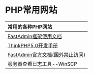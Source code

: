 # PHP常用网站

| 常用的各种PHP网站 |
| :--- | 
| [FastAdmin框架使用文档](https://www.kancloud.cn/karsonzhang/fastadmin/784093) |  
| [ThinkPHP5.0开发手册](https://www.kancloud.cn/manual/thinkphp5/118003) |
| [FastAdmin官方文档(国外禁止访问)](https://doc.fastadmin.net/docs/construct.html) | 
| 服务器查看日志工具--WinSCP |



